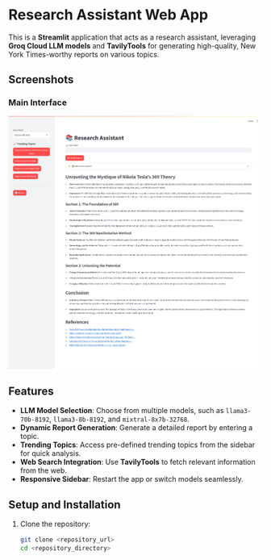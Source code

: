 # Research Assistant Web App

This is a **Streamlit** application that acts as a research assistant, leveraging **Groq Cloud LLM models** and **TavilyTools** for generating high-quality, New York Times-worthy reports on various topics.


## Screenshots

### Main Interface
![Main Interface](image.png)


## Features

- **LLM Model Selection**: Choose from multiple models, such as `llama3-70b-8192`, `llama3-8b-8192`, and `mixtral-8x7b-32768`.
- **Dynamic Report Generation**: Generate a detailed report by entering a topic.
- **Trending Topics**: Access pre-defined trending topics from the sidebar for quick analysis.
- **Web Search Integration**: Use **TavilyTools** to fetch relevant information from the web.
- **Responsive Sidebar**: Restart the app or switch models seamlessly.

## Setup and Installation

1. Clone the repository:
   ```bash
   git clone <repository_url>
   cd <repository_directory>
